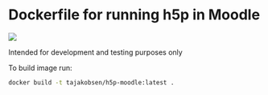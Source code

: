 # Dockerfile for running h5p in Moodle

[![](https://images.microbadger.com/badges/image/jhardison/moodle.svg)](https://microbadger.com/images/tajakobsen/h5p-moodle "Get your own image badge on microbadger.com")

Intended for development and testing purposes only

To build image run:

```bash
docker build -t tajakobsen/h5p-moodle:latest .
```
